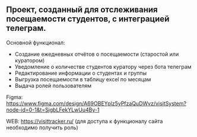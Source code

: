 <h2>Проект, созданный для отслеживания посещаемости студентов, с интеграцией телеграм.</h2>
Основной функционал:
<ul>
  <li>Создание ежедневных отчётов о посещаемости (старостой или куратором)</li>
  <li>Уведомление о количестве студентов куратору через бота телеграм</li>
  <li>Редактирование информации о студентах и группы</li>
  <li>Выгрузка посещаемости в таблицу excel по месяцам</li>
  <li>Выдача ролей пользователям</li>
</ul>

<p><span>Figma:</span> <a href="https://www.figma.com/design/A69OBEYplz5yPfzaQuDWvz/visitSystem?node-id=0-1&t=SjgbLFekYLwUu4By-1">https://www.figma.com/design/A69OBEYplz5yPfzaQuDWvz/visitSystem?node-id=0-1&t=SjgbLFekYLwUu4By-1</a></p>
<p><span>WEB:</span> <a href="https://visittracker.ru/">https://visittracker.ru/</a> <span>(для доступа к функционалу сайта необходимо получить роль)</span></p>
